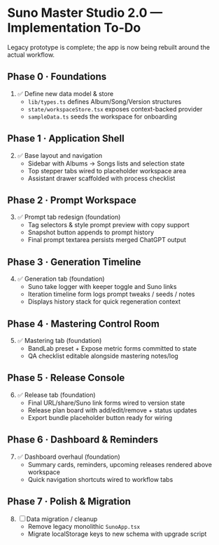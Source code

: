 # Suno Master Studio 2.0 — Implementation To-Do

Legacy prototype is complete; the app is now being rebuilt around the actual workflow.

## Phase 0 · Foundations
1. ✅ Define new data model & store
   - `lib/types.ts` defines Album/Song/Version structures
   - `state/workspaceStore.tsx` exposes context-backed provider
   - `sampleData.ts` seeds the workspace for onboarding

## Phase 1 · Application Shell
2. ✅ Base layout and navigation
   - Sidebar with Albums → Songs lists and selection state
   - Top stepper tabs wired to placeholder workspace area
   - Assistant drawer scaffolded with process checklist

## Phase 2 · Prompt Workspace
3. ✅ Prompt tab redesign (foundation)
   - Tag selectors & style prompt preview with copy support
   - Snapshot button appends to prompt history
   - Final prompt textarea persists merged ChatGPT output

## Phase 3 · Generation Timeline
4. ✅ Generation tab (foundation)
   - Suno take logger with keeper toggle and Suno links
   - Iteration timeline form logs prompt tweaks / seeds / notes
   - Displays history stack for quick regeneration context

## Phase 4 · Mastering Control Room
5. ✅ Mastering tab (foundation)
   - BandLab preset + Expose metric forms committed to state
   - QA checklist editable alongside mastering notes/log

## Phase 5 · Release Console
6. ✅ Release tab (foundation)
   - Final URL/share/Suno link forms wired to version state
   - Release plan board with add/edit/remove + status updates
   - Export bundle placeholder button ready for wiring

## Phase 6 · Dashboard & Reminders
7. ✅ Dashboard overhaul (foundation)
   - Summary cards, reminders, upcoming releases rendered above workspace
   - Quick navigation shortcuts wired to workflow tabs

## Phase 7 · Polish & Migration
8. ☐ Data migration / cleanup
   - Remove legacy monolithic `SunoApp.tsx`
   - Migrate localStorage keys to new schema with upgrade script
